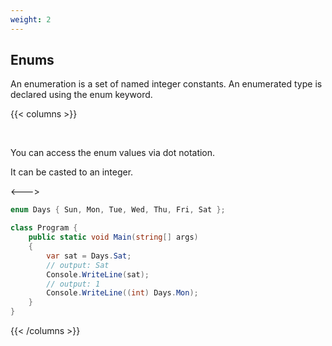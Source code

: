 ```yaml
---
weight: 2
---
```


## Enums
An enumeration is a set of named integer constants. An enumerated type is declared using the enum keyword.

{{< columns >}}

<br />

You can access the enum values via dot notation.

It can be casted to an integer.

<--->

```csharp
enum Days { Sun, Mon, Tue, Wed, Thu, Fri, Sat };

class Program {
    public static void Main(string[] args)
    {
        var sat = Days.Sat;
        // output: Sat
        Console.WriteLine(sat);
        // output: 1
        Console.WriteLine((int) Days.Mon);
    }
}
```

{{< /columns >}}